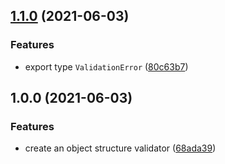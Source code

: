 ## [1.1.0](https://github.com/thislooksfun/validate-structure/compare/v1.0.0...v1.1.0) (2021-06-03)


### Features

* export type `ValidationError` ([80c63b7](https://github.com/thislooksfun/validate-structure/commit/80c63b7f79cf33bb43575728161971b31c660dab))

## 1.0.0 (2021-06-03)


### Features

* create an object structure validator ([68ada39](https://github.com/thislooksfun/validate-structure/commit/68ada392c8ac448d92401d03df058cfa95fda2e2))
